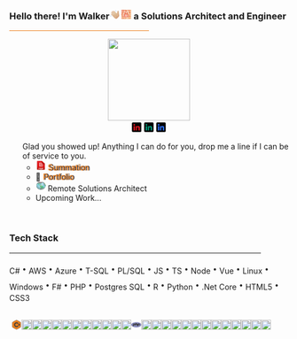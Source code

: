 <h3>Hello there! I'm Walker<img src="https://github.com/tadeochristopher/tadeochristopher/blob/b43aa1a652b5e951c8f18ba5e33f8cdabba24ae2/WavingHandHi.png" width="18" height="18" />&nbsp;<img src="https://github.com/tadeochristopher/tadeochristopher/blob/5d27857840a8ffc6fc6c964bb8131e30afc670dd/CodeAddict.png" width="18" height="18" /> a Solutions Architect and Engineer</h3>
<hr style="width: 50%; text-align: left; margin-left: 0; background: #ed811f; line-height: .5px;" />
<div id="socialLinkedIn" align="center"><img src="https://github.com/tadeochristopher/tadeochristopher/blob/be66ababc7ca9e216a0ec159e29391e7adc86c32/Working---Loop.gif" width="148" height="148" /><br /><a href="https://www.linkedin.com/in/tadeo-christopher-w-30b19820a/" target="_blank"><img src="https://github.com/tadeochristopher/tadeochristopher/blob/cb94fc2709a1bc5d60006ff6ca37c6452e4e4d0e/Louisville.png" width="18" height="18" title="University of Louisville" alt="University of Louisville" /></a>&nbsp;<a href="https://www.linkedin.com/in/apprehensivegent/" target="_blank"><img src="https://github.com/tadeochristopher/tadeochristopher/blob/7b305df07927546b3c5a30ed5d391157b74d981a/Sullivan.png" width="18" height="18" title="Sullivan University" alt="Sullivan University" /></a>&nbsp;<a href="#" target="_blank"><img src="https://github.com/tadeochristopher/tadeochristopher/blob/11d527c1a5b5ec042e40aed99ae9222c22c4a18f/Kentucky.png" width="18" height="18" style="cursor: pointer;" alt="University of Kentucky" title="University of Kentucky" /></a></div>
<ul style="list-style-type: none;">
  <li>Glad you showed up! Anything I can do for you, drop me a line if I can be of service to you.
    <ul style="list-style-type: circle;">
      <li>
        <img src="https://github.com/tadeochristopher/tadeochristopher/blob/5d27857840a8ffc6fc6c964bb8131e30afc670dd/pdfLogo.png" width="18" height="18" /> 
        <a href="https://drive.google.com/file/d/1FJP3g8ca7mdcA87k_bk_mAZORnT_2o5e/view" target="_blank" style="color: #ed811f; text-decoration: none; text-shadow: 2px 0 1px #000111, 0 0 2px #ed811f;">Summation</a>
      </li>
      <li>💼 <a href="https://tadeochristopher.dev" target="_blank" style="color: #ed811f; text-decoration: none; text-shadow: 2px 0 1px #000111, 0 0 2px #ed811f;">Portfolio</a></li>
      <li><img src="https://github.com/tadeochristopher/tadeochristopher/blob/4c3e3aa7049ad1cba40f8ed46c76f6ec9c5ccffe/Remote.png" width="18" height="18" /> Remote Solutions Architect</li>
      <li>Upcoming Work...</li>
    </ul>
  </li>
</ul>
<br />
<h3>Tech Stack</h3>
<hr style="width: 90%; />
           <p dir="auto">C# <b style="font-size: 18pt;">&middot;</b> AWS <b style="font-size: 18pt;">&middot</b> Azure <b style="font-size: 18pt;">&middot;</b> T-SQL <b style="font-size: 18pt;">&middot;</b> PL/SQL <b style="font-size: 18pt;">&middot;</b> JS <b style="font-size: 18pt;">&middot;</b> TS <b style="font-size: 18pt;">&middot;</b> Node <b style="font-size: 18pt;">&middot;</b> Vue <b style="font-size: 18pt;">&middot;</b> Linux <b style="font-size: 18pt;">&middot;</b> Windows <b style="font-size: 18pt;">&middot;</b> F# <b style="font-size: 18pt;">&middot;</b> PHP <b style="font-size: 18pt;">&middot;</b> Postgres SQL <b style="font-size: 18pt;">&middot;</b> R <b style="font-size: 18pt;">&middot;</b> Python <b style="font-size: 18pt;">&middot;</b> .Net Core <b style="font-size: 18pt;">&middot;</b> HTML5 <b style="font-size: 18pt;">&middot;</b> CSS3</p>
<br />
<div style="display: flex; flex-wrap: wrap; padding: 0 4px; pointer-events: none;">
  <img src="https://github.com/tadeochristopher/tadeochristopher/blob/4c3e3aa7049ad1cba40f8ed46c76f6ec9c5ccffe/icons8-c-sharp-logo.svg" width="18" height="18" style="pointer-events: none;" />
  <img src="8. https://github.com/tadeochristopher/tadeochristopher/blob/4c3e3aa7049ad1cba40f8ed46c76f6ec9c5ccffe/icons8-c-sharp-logo.svg" width="18" height="18" />
  <img src="8. https://github.com/tadeochristopher/tadeochristopher/blob/4c3e3aa7049ad1cba40f8ed46c76f6ec9c5ccffe/icons8-c-sharp-logo.svg" width="18" height="18" />
  <img src="8. https://github.com/tadeochristopher/tadeochristopher/blob/4c3e3aa7049ad1cba40f8ed46c76f6ec9c5ccffe/icons8-c-sharp-logo.svg" width="18" height="18" />
  <img src="8. https://github.com/tadeochristopher/tadeochristopher/blob/4c3e3aa7049ad1cba40f8ed46c76f6ec9c5ccffe/icons8-c-sharp-logo.svg" width="18" height="18" />
  <img src="8. https://github.com/tadeochristopher/tadeochristopher/blob/4c3e3aa7049ad1cba40f8ed46c76f6ec9c5ccffe/icons8-c-sharp-logo.svg" width="18" height="18" />
  <img src="8. https://github.com/tadeochristopher/tadeochristopher/blob/4c3e3aa7049ad1cba40f8ed46c76f6ec9c5ccffe/icons8-c-sharp-logo.svg" width="18" height="18" />
  <img src="8. https://github.com/tadeochristopher/tadeochristopher/blob/4c3e3aa7049ad1cba40f8ed46c76f6ec9c5ccffe/icons8-c-sharp-logo.svg" width="18" height="18" />
  <img src="8. https://github.com/tadeochristopher/tadeochristopher/blob/4c3e3aa7049ad1cba40f8ed46c76f6ec9c5ccffe/icons8-c-sharp-logo.svg" width="18" height="18" />
  <img src="8. https://github.com/tadeochristopher/tadeochristopher/blob/4c3e3aa7049ad1cba40f8ed46c76f6ec9c5ccffe/icons8-c-sharp-logo.svg" width="18" height="18" />
  <img src="8. https://github.com/tadeochristopher/tadeochristopher/blob/4c3e3aa7049ad1cba40f8ed46c76f6ec9c5ccffe/icons8-c-sharp-logo.svg" width="18" height="18" />
  <img src="8. https://github.com/tadeochristopher/tadeochristopher/blob/4c3e3aa7049ad1cba40f8ed46c76f6ec9c5ccffe/icons8-c-sharp-logo.svg" width="18" height="18" />
  <img src="https://raw.githubusercontent.com/github/explore/80688e429a7d4ef2fca1e82350fe8e3517d3494d/topics/php/php.png" width="18" height="18" />
  <img src="8. https://github.com/tadeochristopher/tadeochristopher/blob/4c3e3aa7049ad1cba40f8ed46c76f6ec9c5ccffe/icons8-c-sharp-logo.svg" width="18" height="18" />
  <img src="8. https://github.com/tadeochristopher/tadeochristopher/blob/4c3e3aa7049ad1cba40f8ed46c76f6ec9c5ccffe/icons8-c-sharp-logo.svg" width="18" height="18" />
  <img src="8. https://github.com/tadeochristopher/tadeochristopher/blob/4c3e3aa7049ad1cba40f8ed46c76f6ec9c5ccffe/icons8-c-sharp-logo.svg" width="18" height="18" />
  <img src="8. https://github.com/tadeochristopher/tadeochristopher/blob/4c3e3aa7049ad1cba40f8ed46c76f6ec9c5ccffe/icons8-c-sharp-logo.svg" width="18" height="18" />
  <img src="8. https://github.com/tadeochristopher/tadeochristopher/blob/4c3e3aa7049ad1cba40f8ed46c76f6ec9c5ccffe/icons8-c-sharp-logo.svg" width="18" height="18" />
  <img src="8. https://github.com/tadeochristopher/tadeochristopher/blob/4c3e3aa7049ad1cba40f8ed46c76f6ec9c5ccffe/icons8-c-sharp-logo.svg" width="18" height="18" />
  <img src="8. https://github.com/tadeochristopher/tadeochristopher/blob/4c3e3aa7049ad1cba40f8ed46c76f6ec9c5ccffe/icons8-c-sharp-logo.svg" width="18" height="18" />
  <img src="8. https://github.com/tadeochristopher/tadeochristopher/blob/4c3e3aa7049ad1cba40f8ed46c76f6ec9c5ccffe/icons8-c-sharp-logo.svg" width="18" height="18" />
  <img src="8. https://github.com/tadeochristopher/tadeochristopher/blob/4c3e3aa7049ad1cba40f8ed46c76f6ec9c5ccffe/icons8-c-sharp-logo.svg" width="18" height="18" />
  <img src="8. https://github.com/tadeochristopher/tadeochristopher/blob/4c3e3aa7049ad1cba40f8ed46c76f6ec9c5ccffe/icons8-c-sharp-logo.svg" width="18" height="18" />
  <img src="8. https://github.com/tadeochristopher/tadeochristopher/blob/4c3e3aa7049ad1cba40f8ed46c76f6ec9c5ccffe/icons8-c-sharp-logo.svg" width="18" height="18" />
  <img src="8. https://github.com/tadeochristopher/tadeochristopher/blob/4c3e3aa7049ad1cba40f8ed46c76f6ec9c5ccffe/icons8-c-sharp-logo.svg" width="18" height="18" />
  <img src="8. https://github.com/tadeochristopher/tadeochristopher/blob/4c3e3aa7049ad1cba40f8ed46c76f6ec9c5ccffe/icons8-c-sharp-logo.svg" width="18" height="18" />
</div>
<!---
tadeochristopher/tadeochristopher is a ✨ special ✨ repository because its `README.md` (this file) appears on your GitHub profile.
You can click the Preview link to take a look at your changes.
--->
